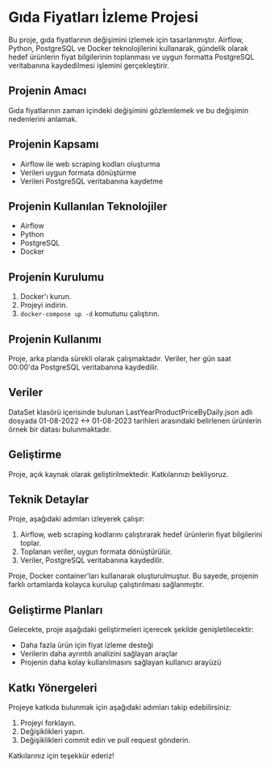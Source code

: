 # Gıda Fiyatları İzleme Projesi

Bu proje, gıda fiyatlarının değişimini izlemek için tasarlanmıştır. Airflow, Python, PostgreSQL ve Docker teknolojilerini kullanarak, gündelik olarak hedef ürünlerin fiyat bilgilerinin toplanması ve uygun formatta PostgreSQL veritabanına kaydedilmesi işlemini gerçekleştirir.

## Projenin Amacı

Gıda fiyatlarının zaman içindeki değişimini gözlemlemek ve bu değişimin nedenlerini anlamak.

## Projenin Kapsamı

* Airflow ile web scraping kodları oluşturma
* Verileri uygun formata dönüştürme
* Verileri PostgreSQL veritabanına kaydetme

## Projenin Kullanılan Teknolojiler

* Airflow
* Python
* PostgreSQL
* Docker

## Projenin Kurulumu

1. Docker'ı kurun.
2. Projeyi indirin.
3. `docker-compose up -d` komutunu çalıştırın.

## Projenin Kullanımı

Proje, arka planda sürekli olarak çalışmaktadır. Veriler, her gün saat 00:00'da PostgreSQL veritabanına kaydedilir.

## Veriler

DataSet klasörü içerisinde bulunan LastYearProductPriceByDaily.json adlı dosyada 01-08-2022 <-> 01-08-2023 tarihleri arasındaki belirlenen ürünlerin örnek bir datası bulunmaktadır.

## Geliştirme

Proje, açık kaynak olarak geliştirilmektedir. Katkılarınızı bekliyoruz.

## Teknik Detaylar

Proje, aşağıdaki adımları izleyerek çalışır:

1. Airflow, web scraping kodlarını çalıştırarak hedef ürünlerin fiyat bilgilerini toplar.
2. Toplanan veriler, uygun formata dönüştürülür.
3. Veriler, PostgreSQL veritabanına kaydedilir.

Proje, Docker container'ları kullanarak oluşturulmuştur. Bu sayede, projenin farklı ortamlarda kolayca kurulup çalıştırılması sağlanmıştır.

## Geliştirme Planları

Gelecekte, proje aşağıdaki geliştirmeleri içerecek şekilde genişletilecektir:

* Daha fazla ürün için fiyat izleme desteği
* Verilerin daha ayrıntılı analizini sağlayan araçlar
* Projenin daha kolay kullanılmasını sağlayan kullanıcı arayüzü

## Katkı Yönergeleri

Projeye katkıda bulunmak için aşağıdaki adımları takip edebilirsiniz:

1. Projeyi forklayın.
2. Değişiklikleri yapın.
3. Değişiklikleri commit edin ve pull request gönderin.

Katkılarınız için teşekkür ederiz!
